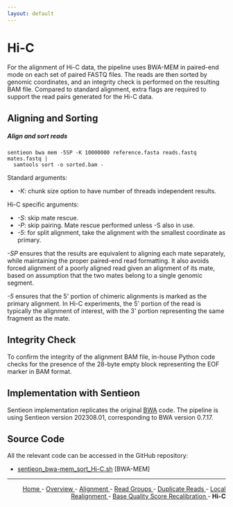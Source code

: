 ```yaml
---
layout: default
---
```

# Hi-C

For the alignment of Hi-C data, the pipeline uses BWA-MEM in paired-end mode on each set of paired FASTQ files. The reads are then sorted by genomic coordinates, and an integrity check is performed on the resulting BAM file. Compared to standard alignment, extra flags are required to support the read pairs generated for the Hi-C data.

## Aligning and Sorting

##### Align and sort reads

```text
sentieon bwa mem -5SP -K 10000000 reference.fasta reads.fastq mates.fastq |
  samtools sort -o sorted.bam -
```

Standard arguments:

- *-K*: chunk size option to have number of threads independent results.

Hi-C specific arguments:

- *-S*: skip mate rescue.
- *-P*: skip pairing. Mate rescue performed unless -S also in use.
- *-5*: for split alignment, take the alignment with the smallest coordinate as primary.

*-SP* ensures that the results are equivalent to aligning each mate separately, while maintaining the proper paired-end read formatting. It also avoids forced alignment of a poorly aligned read given an alignment of its mate, based on assumption that the two mates belong to a single genomic segment.

*-5* ensures that the 5' portion of chimeric alignments is marked as the primary alignment. In Hi-C experiments, the 5' portion of the read is typically the alignment of interest, with the 3' portion representing the same fragment as the mate.

## Integrity Check

To confirm the integrity of the alignment BAM file, in-house Python code checks for the presence of the 28-byte empty block representing the EOF marker in BAM format.

## Implementation with Sentieon

Sentieon implementation replicates the original [BWA](https://github.com/lh3/bwa) code. The pipeline is using Sentieon version 202308.01, corresponding to BWA version 0.7.17.

## Source Code

All the relevant code can be accessed in the GitHub repository:

  - [sentieon_bwa-mem_sort_Hi-C.sh](https://github.com/smaht-dac/sentieon-pipelines/blob/main/dockerfiles/sentieon/sentieon_bwa-mem_sort_Hi-C.sh) [BWA-MEM]

---

<!-- This section relies on the html links generated by GitHub Pages 
and will not render correctly in Markdown -->
<div style="text-align: right">
    <a href="/pipelines-docs_testing/"> Home </a> -
    <a href="0_Overview.html"> Overview </a> -
    <a href="1_Alignment.html"> Alignment </a> -
    <a href="2_Read_Groups.html"> Read Groups </a> -
    <a href="3_Duplicate_Reads.html"> Duplicate Reads </a> -
    <a href="4_Local_Realignment.html"> Local Realignment </a> -
    <a href="5_Base_Quality_Score_Recalibration.html"> Base Quality Score Recalibration </a> -
    <a> <b> Hi-C </b> </a>
</div>